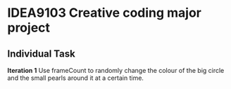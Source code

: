 # IDEA9103 Creative coding major project
## Individual Task

**Iteration 1**
Use frameCount to randomly change the colour of the big circle and the small pearls around it at a certain time.
